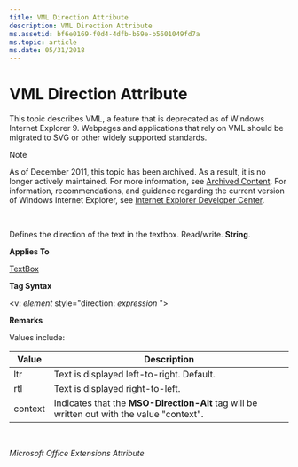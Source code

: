 ```yaml
---
title: VML Direction Attribute
description: VML Direction Attribute
ms.assetid: bf6e0169-f0d4-4dfb-b59e-b5601049fd7a
ms.topic: article
ms.date: 05/31/2018
---
```


# VML Direction Attribute

This topic describes VML, a feature that is deprecated as of Windows Internet Explorer 9. Webpages and applications that rely on VML should be migrated to SVG or other widely supported standards.

> [!Note]  
> As of December 2011, this topic has been archived. As a result, it is no longer actively maintained. For more information, see [Archived Content](https://docs.microsoft.com/previous-versions/windows/internet-explorer/ie-developer/). For information, recommendations, and guidance regarding the current version of Windows Internet Explorer, see [Internet Explorer Developer Center](https://go.microsoft.com/fwlink/p/?linkid=204313).

 

Defines the direction of the text in the textbox. Read/write. **String**.

**Applies To**

[TextBox](msdn-online-vml-textbox-element.md)

**Tag Syntax**

<v: *element* style="direction: *expression* ">

**Remarks**

Values include:



| Value   | Description                                                                                |
|---------|--------------------------------------------------------------------------------------------|
| ltr     | Text is displayed left-to-right. Default.                                                  |
| rtl     | Text is displayed right-to-left.                                                           |
| context | Indicates that the **MSO-Direction-Alt** tag will be written out with the value "context". |



 

*Microsoft Office Extensions Attribute*

 

 




